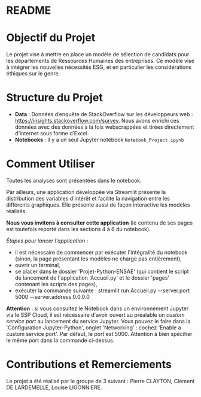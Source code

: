 # README

# Objectif du Projet
Le projet vise à mettre en place un modèle de sélection de candidats pour les départements de Ressources Humaines des entreprises. Ce modèle vise à intégrer les nouvelles nécessités ESG, et en particulier les considérations éthiques sur le genre. 

# Structure du Projet
- **Data** : Données d’enquête de StackOverflow sur les développeurs web : https://insights.stackoverflow.com/survey. Nous avons enrichi ces données avec des données à la fois webscrappées et tirées directement d’internet sous forme d’Excel.
- **Notebooks** : Il y a un seul Jupyter notebook `Notebook_Project.ipynb`

# Comment Utiliser
Toutes les analyses sont présentées dans le notebook. 

Par ailleurs, une application développée via Streamlit présente la distribution des variables d'intérêt et facilite la navigation entre les différents graphiques. Elle présente aussi de façon interactive les modèles réalisés. 

**Nous vous invitons à consulter cette application** (le contenu de ses pages est toutefois reporté dans les sections 4 à 6 du notebook).

*Étapes pour lancer l'application* : 
- il est nécessaire de commencer par exécuter l'intégralité du notebook (sinon, la page présentant les modèles ne charge pas entièrement),
- ouvrir un terminal,
- se placer dans le dossier 'Projet-Python-ENSAE' (qui contient le script de lancement de l'application 'Accueil.py' et le dossier 'pages' contenant les scripts des pages),
- exécuter la commande suivante : streamlit run Accueil.py --server.port 5000 --server.address 0.0.0.0

**Attention** : si vous consultez le Notebook dans un environnement Jupyter via le SSP Cloud, il est nécessaire d'avoir ouvert au préalable un *custom service port* au lancement du service Jupyter. Vous pouvez le faire dans la 'Configuration Jupyter-Python', onglet 'Networking' : cochez 'Enable a custom service port'. Par défaut, le port est 5000. Attention à bien spécifier le même port dans la commande ci-dessus. 

# Contributions et Remerciements
Le projet a été réalisé par le groupe de 3 suivant : Pierre CLAYTON, Clément DE LARDEMELLE, Louise LIGONNIERE.


